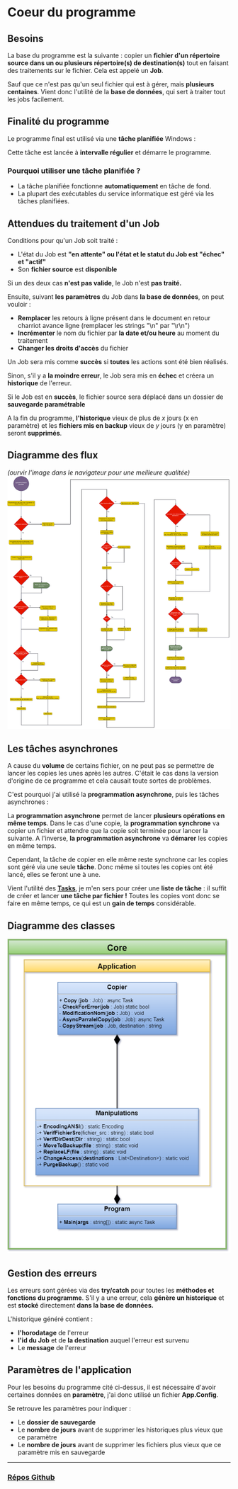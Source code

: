 # Coeur du programme

## Besoins

La base du programme est la suivante : copier un **fichier d'un répertoire source dans un ou plusieurs répertoire(s) de destination(s)** tout en faisant des traitements sur le fichier. Cela est appelé un **Job**.

Sauf que ce n'est pas qu'un seul fichier qui est à gérer, mais **plusieurs centaines**. Vient donc l'utilité de la **base de données**, qui sert à traiter tout les jobs facilement.

## Finalité du programme

Le programme final est utilisé via une **tâche planifiée** Windows :

Cette tâche est lancée à **intervalle régulier** et démarre le programme.

### Pourquoi utiliser une tâche planifiée ?

- La tâche planifiée fonctionne **automatiquement** en tâche de fond.
- La plupart des exécutables du service informatique est géré via les tâches planifiées.

## Attendues du traitement d'un Job

Conditions pour qu'un Job soit traité :

- L'état du Job est **"en attente" ou l'état et le statut du Job est "échec" et "actif"**
- Son **fichier source** est **disponible**

Si un des deux cas **n'est pas valide**, le Job n'est **pas traité.**

Ensuite, suivant **les paramètres** du Job dans **la base de données**, on peut vouloir :

- **Remplacer** les retours à ligne présent dans le document en retour charriot avance ligne (remplacer les strings "\\n" par "\\r\\n")
- **Incrémenter** le nom du fichier par **la date et/ou heure** au moment du traitement
- **Changer les droits d'accès** du fichier

Un Job sera mis comme **succès** si **toutes** les actions sont été bien réalisés.

Sinon, s'il y a **la moindre erreur**, le Job sera mis en **échec** et créera un **historique** de l'erreur.

Si le Job est en **succès**, le fichier source sera déplacé dans un dossier de **sauvegarde paramétrable**

A la fin du programme, **l'historique** vieux de plus de *x* jours (x en paramètre) et les **fichiers mis en backup** vieux de *y* jours (y en paramètre) seront **supprimés**.

## Diagramme des flux

*(ourvir l'image dans le navigateur pour une meilleure qualitée)*
![diagramme flux.png](/img/vtomjob/Diagramme%20de%20flux.png)

## Les tâches asynchrones

A cause du **volume** de certains fichier, on ne peut pas se permettre de lancer les copies les unes après les autres. C'était le cas dans la version d'origine de ce programme et cela causait toute sortes de problèmes.

C'est pourquoi j'ai utilisé la **programmation asynchrone**, puis les tâches asynchrones :

La **programmation asynchrone** permet de lancer **plusieurs opérations en même temps**. Dans le cas d'une copie, la **programmation synchrone** va copier un fichier et attendre que la copie soit terminée pour lancer la suivante. A l'inverse, **la programmation asynchrone** va **démarer** les copies en même temps.

Cependant, la tâche de copier en elle même reste synchrone car les copies sont géré via une seule **tâche**. Donc même si toutes les copies ont été lancé, elles se feront une à une.

Vient l'utilité des **[Tasks](https://learn.microsoft.com/fr-fr/dotnet/api/system.threading.tasks.task?view=net-7.0)**, je m'en sers pour créer une **liste de tâche** : il suffit de créer et lancer **une tâche par fichier !** Toutes les copies vont donc se faire en même temps, ce qui est un **gain de temps** considérable.

## Diagramme des classes

![Diagramme de classe(core).png](/img/vtomjob/Diagramme%20de%20classe(core).png)

## Gestion des erreurs

Les erreurs sont gérées via des **try/catch** pour toutes les **méthodes et fonctions du programme**. S'il y a une erreur, cela **génère un historique** et est **stocké** directement **dans la base de données.**

L'historique généré contient :

- **l'horodatage** de l'erreur
- **l'id du Job** et de **la destination** auquel l'erreur est survenu
- Le **message** de l'erreur

## Paramètres de l'application

Pour les besoins du programme cité ci-dessus, il est nécessaire d'avoir certaines données en **paramètre**, j'ai donc utilisé un fichier **App.Config**.

Se retrouve les paramètres pour indiquer :

- Le **dossier de sauvegarde**
- Le **nombre de jours** avant de supprimer les historiques plus vieux que ce paramètre
- Le **nombre de jours** avant de supprimer les fichiers plus vieux que ce paramètre mis en sauvegarde

---

### **[Répos Github](https://github.com/Thibault53/VTOMJOB)**
